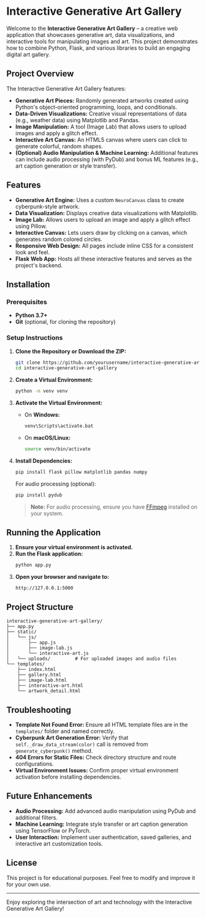 # Interactive Generative Art Gallery

Welcome to the **Interactive Generative Art Gallery** – a creative web application that showcases generative art, data visualizations, and interactive tools for manipulating images and art. This project demonstrates how to combine Python, Flask, and various libraries to build an engaging digital art gallery.

## Project Overview

The Interactive Generative Art Gallery features:

- **Generative Art Pieces:** Randomly generated artworks created using Python's object-oriented programming, loops, and conditionals.
- **Data-Driven Visualizations:** Creative visual representations of data (e.g., weather data) using Matplotlib and Pandas.
- **Image Manipulation:** A tool (Image Lab) that allows users to upload images and apply a glitch effect.
- **Interactive Art Canvas:** An HTML5 canvas where users can click to generate colorful, random shapes.
- **(Optional) Audio Manipulation & Machine Learning:** Additional features can include audio processing (with PyDub) and bonus ML features (e.g., art caption generation or style transfer).

## Features

- **Generative Art Engine:** Uses a custom `NeuroCanvas` class to create cyberpunk-style artwork.
- **Data Visualization:** Displays creative data visualizations with Matplotlib.
- **Image Lab:** Allows users to upload an image and apply a glitch effect using Pillow.
- **Interactive Canvas:** Lets users draw by clicking on a canvas, which generates random colored circles.
- **Responsive Web Design:** All pages include inline CSS for a consistent look and feel.
- **Flask Web App:** Hosts all these interactive features and serves as the project's backend.

## Installation

### Prerequisites

- **Python 3.7+**  
- **Git** (optional, for cloning the repository)

### Setup Instructions

1. **Clone the Repository or Download the ZIP:**
   ```bash
   git clone https://github.com/yourusername/interactive-generative-art-gallery.git
   cd interactive-generative-art-gallery
   ```

2. **Create a Virtual Environment:**
   ```bash
   python -m venv venv
   ```

3. **Activate the Virtual Environment:**
   - On **Windows:**
     ```bash
     venv\Scripts\activate.bat
     ```
   - On **macOS/Linux:**
     ```bash
     source venv/bin/activate
     ```

4. **Install Dependencies:**
   ```bash
   pip install flask pillow matplotlib pandas numpy
   ```
   For audio processing (optional):
   ```bash
   pip install pydub
   ```
   > **Note:** For audio processing, ensure you have [FFmpeg](https://ffmpeg.org/) installed on your system.

## Running the Application

1. **Ensure your virtual environment is activated.**
2. **Run the Flask application:**
   ```bash
   python app.py
   ```
3. **Open your browser and navigate to:**
   ```
   http://127.0.0.1:5000
   ```

## Project Structure

```
interactive-generative-art-gallery/
├── app.py
├── static/
│   └── js/
│       ├── app.js
│       ├── image-lab.js
│       └── interactive-art.js
│   └── uploads/         # For uploaded images and audio files
└── templates/
    ├── index.html
    ├── gallery.html
    ├── image-lab.html
    ├── interactive-art.html
    └── artwork_detail.html
```

## Troubleshooting

- **Template Not Found Error:** Ensure all HTML template files are in the `templates/` folder and named correctly.
- **Cyberpunk Art Generation Error:** Verify that `self._draw_data_stream(color)` call is removed from `generate_cyberpunk()` method.
- **404 Errors for Static Files:** Check directory structure and route configurations.
- **Virtual Environment Issues:** Confirm proper virtual environment activation before installing dependencies.

## Future Enhancements

- **Audio Processing:** Add advanced audio manipulation using PyDub and additional filters.
- **Machine Learning:** Integrate style transfer or art caption generation using TensorFlow or PyTorch.
- **User Interaction:** Implement user authentication, saved galleries, and interactive art customization tools.

## License

This project is for educational purposes. Feel free to modify and improve it for your own use.

---

Enjoy exploring the intersection of art and technology with the Interactive Generative Art Gallery!
